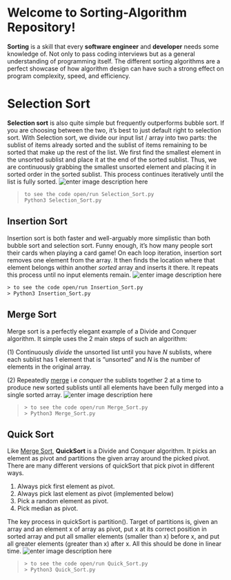 ﻿# Welcome to Sorting-Algorithm Repository!


**Sorting**  is a skill that every  **software engineer**  and  **developer**  needs some knowledge of. Not only to pass coding interviews but as a general understanding of programming itself. The different sorting algorithms are a perfect showcase of how algorithm design can have such a strong effect on program complexity, speed, and efficiency.


# Selection Sort

**Selection sort** is also quite simple but frequently outperforms bubble sort. If you are choosing between the two, it’s best to just default right to selection sort. With Selection sort, we divide our input list / array into two parts: the sublist of items already sorted and the sublist of items remaining to be sorted that make up the rest of the list. We first find the smallest element in the unsorted sublist and place it at the end of the sorted sublist. Thus, we are continuously grabbing the smallest unsorted element and placing it in sorted order in the sorted sublist. This process continues iteratively until the list is fully sorted.
           ![enter image description here](https://a.top4top.io/p_1741bco6x1.gif)
       

>     to see the code open/run Selection_Sort.py
>     Python3 Selection_Sort.py

##  Insertion Sort

Insertion sort is both faster and well-arguably more simplistic than both bubble sort and selection sort. Funny enough, it’s how many people sort their cards when playing a card game! On each loop iteration, insertion sort removes one element from the array. It then finds the location where that element belongs within another  _sorted_  array and inserts it there. It repeats this process until no input elements remain.
																![enter image description here](https://c.top4top.io/p_1741u2v4h1.gif)

    > to see the code open/run Insertion_Sort.py
    > Python3 Insertion_Sort.py

##  Merge Sort
Merge sort is a perfectly elegant example of a Divide and Conquer algorithm. It simple uses the 2 main steps of such an algorithm:

(1) Continuously  _divide_ the unsorted list until you have  _N_  sublists, where each sublist has 1 element that is “unsorted” and  _N_ is the number of elements in the original array.

(2) Repeatedly  [merge](https://en.wikipedia.org/wiki/Merge_algorithm)  i.e  _conquer_ the sublists together 2 at a time to produce new sorted sublists until all elements have been fully merged into a single sorted array.
![enter image description here](https://f.top4top.io/p_1741h1u631.gif)

>     > to see the code open/run Merge_Sort.py
>     > Python3 Merge_Sort.py

## Quick Sort

Like  [Merge Sort](https://en.wikipedia.org/wiki/Merge_algorithm), **QuickSort** is a Divide and Conquer algorithm. 
It picks an element as pivot and partitions the given array around the picked pivot. 
There are many different versions of quickSort that pick pivot in different ways.

1.  Always pick first element as pivot.
2.  Always pick last element as pivot (implemented below)
3.  Pick a random element as pivot.
4.  Pick median as pivot.

The key process in quickSort is partition(). Target of partitions is, given an array and an element x of array as pivot, put x at its correct position in sorted array and put all smaller elements (smaller than x) before x, and put all greater elements (greater than x) after x. All this should be done in linear time.
![enter image description here](https://f.top4top.io/p_1741h1u631.gif)
>     > to see the code open/run Quick_Sort.py
>     > Python3 Quick_Sort.py


